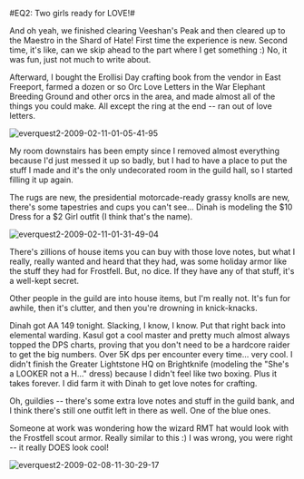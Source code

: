 #EQ2: Two girls ready for LOVE!#

And oh yeah, we finished clearing Veeshan's Peak and then cleared up to the Maestro in the Shard of Hate! First time the experience is new. Second time, it's like, can we skip ahead to the part where I get something :) No, it was fun, just not much to write about.

Afterward, I bought the Erollisi Day crafting book from the vendor in East Freeport, farmed a dozen or so Orc Love Letters in the War Elephant Breeding Ground and other orcs in the area, and made almost all of the things you could make. All except the ring at the end -- ran out of love letters.

![](http://westkarana.com/wp-content/uploads/2009/02/everquest2-2009-02-11-01-05-41-95.jpg "everquest2-2009-02-11-01-05-41-95")

My room downstairs has been empty since I removed almost everything because I'd just messed it up so badly, but I had to have a place to put the stuff I made and it's the only undecorated room in the guild hall, so I started filling it up again.

The rugs are new, the presidential motorcade-ready grassy knolls are new, there's some tapestries and cups you can't see... Dinah is modeling the $10 Dress for a $2 Girl outfit (I think that's the name).

![](http://westkarana.com/wp-content/uploads/2009/02/everquest2-2009-02-11-01-31-49-04.jpg "everquest2-2009-02-11-01-31-49-04")

There's zillions of house items you can buy with those love notes, but what I really, really wanted and heard that they had, was some holiday armor like the stuff they had for Frostfell. But, no dice. If they have any of that stuff, it's a well-kept secret.

Other people in the guild are into house items, but I'm really not. It's fun for awhile, then it's clutter, and then you're drowning in knick-knacks.

Dinah got AA 149 tonight. Slacking, I know, I know. Put that right back into elemental warding. Kasul got a cool master and pretty much almost always topped the DPS charts, proving that you don't need to be a hardcore raider to get the big numbers. Over 5K dps per encounter every time... very cool. I didn't finish the Greater Lightstone HQ on Brightknife (modeling the "She's a LOOKER not a H..." dress) because I didn't feel like two boxing. Plus it takes forever. I did farm it with Dinah to get love notes for crafting.

Oh, guildies -- there's some extra love notes and stuff in the guild bank, and I think there's still one outfit left in there as well. One of the blue ones.

Someone at work was wondering how the wizard RMT hat would look with the Frostfell scout armor. Really similar to this :) I was wrong, you were right -- it really DOES look cool!

![](http://westkarana.com/wp-content/uploads/2009/02/everquest2-2009-02-08-11-30-29-17.jpg "everquest2-2009-02-08-11-30-29-17")
